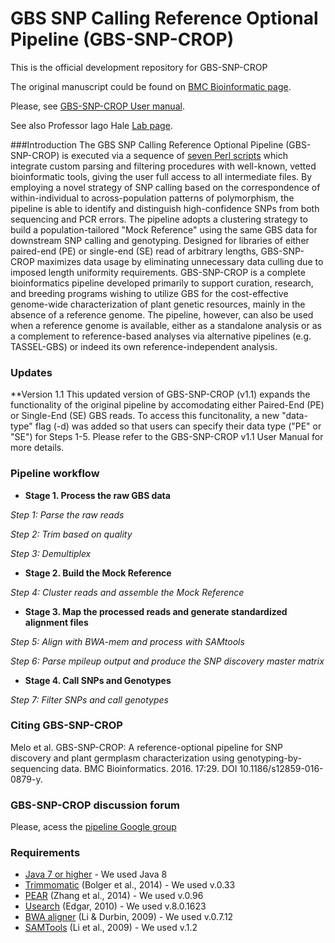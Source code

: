 # GBS SNP Calling Reference Optional Pipeline (GBS-SNP-CROP)

This is the official development repository for GBS-SNP-CROP

The original manuscript could be found on [BMC Bioinformatic page][1].

Please, see [GBS-SNP-CROP User manual][2].

See also Professor Iago Hale [Lab page][3].

###Introduction
The GBS SNP Calling Reference Optional Pipeline (GBS-SNP-CROP) is executed via a sequence of [seven Perl scripts][4] which integrate custom parsing and filtering procedures with well-known, vetted bioinformatic tools, giving the user full access to all intermediate files. By employing a novel strategy of SNP calling based on the correspondence of within-individual to across-population patterns of polymorphism, the pipeline is able to identify and distinguish high-confidence SNPs from both sequencing and PCR errors. The pipeline adopts a clustering strategy to build a population-tailored "Mock Reference" using the same GBS data for downstream SNP calling and genotyping. Designed for libraries of either paired-end (PE) or single-end (SE) read of arbitrary lengths, GBS-SNP-CROP maximizes data usage by eliminating unnecessary data culling due to imposed length uniformity requirements. GBS-SNP-CROP is a complete bioinformatics pipeline developed primarily to support curation, research, and breeding programs wishing to utilize GBS for the cost-effective genome-wide characterization of plant genetic resources, mainly in the absence of a reference genome. The pipeline, however, can also be used when a reference genome is available, either as a standalone analysis or as a complement to reference-based analyses via alternative pipelines (e.g. TASSEL-GBS) or indeed its own reference-independent analysis.

### Updates
**Version 1.1
This updated version of GBS-SNP-CROP (v1.1) expands the functionality of the original pipeline by accomodating either Paired-End (PE) or Single-End (SE) GBS reads. To access this funcitonality, a new "data-type" flag (-d) was added so that users can specify their data type ("PE" or "SE") for Steps 1-5. Please refer to the GBS-SNP-CROP v1.1 User Manual for more details.

### Pipeline workflow
* **Stage 1. Process the raw GBS data**

*Step 1: Parse the raw reads*

*Step 2: Trim based on quality* 

*Step 3: Demultiplex*

* **Stage 2. Build the Mock Reference** 

*Step 4: Cluster reads and assemble the Mock Reference*

* **Stage 3. Map the processed reads and generate standardized alignment files**

*Step 5: Align with BWA-mem and process with SAMtools*

*Step 6: Parse mpileup output and produce the SNP discovery master matrix*

* **Stage 4. Call SNPs and Genotypes**

*Step 7: Filter SNPs and call genotypes*

### Citing GBS-SNP-CROP
Melo et al. GBS-SNP-CROP: A reference-optional pipeline for SNP discovery and plant germplasm characterization using genotyping-by-sequencing data. BMC Bioinformatics. 2016. 17:29. DOI 10.1186/s12859-016-0879-y.

### GBS-SNP-CROP discussion forum
Please, acess the [pipeline Google group][5]

### Requirements
* [Java 7 or higher][6] - We used Java 8
* [Trimmomatic][7] (Bolger et al., 2014) - We used v.0.33
* [PEAR][8] (Zhang et al., 2014) - We used v.0.96
* [Usearch][9] (Edgar, 2010) - We used v.8.0.1623
* [BWA aligner][10] (Li & Durbin, 2009) - We used v.0.7.12
* [SAMTools][11] (Li et al., 2009) - We used v.1.2

[1]:https://bmcbioinformatics.biomedcentral.com/articles/10.1186/s12859-016-0879-y
[2]:https://github.com/halelab/GBS-SNP-CROP/blob/master/UserManual.pdf
[3]:http://www.halelab.org
[4]:https://github.com/halelab/GBS-SNP-CROP/tree/master/GBS-SNP-CROP-scripts
[5]:https://groups.google.com/forum/#!forum/gbs-snp-crop
[6]:https://www.java.com/en/
[7]:http://www.usadellab.org/cms/?page=trimmomatic
[8]:http://sco.h-its.org/exelixis/web/software/pear/
[9]: http://www.drive5.com/usearch/
[10]:http://bio-bwa.sourceforge.net
[11]:http://samtools.sourceforge.net


